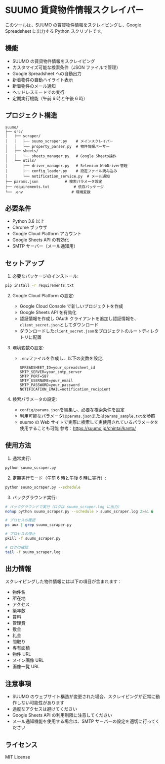 # SUUMO 賃貸物件情報スクレイパー

このツールは、SUUMO の賃貸物件情報をスクレイピングし、Google Spreadsheet に出力する Python スクリプトです。

## 機能

- SUUMO の賃貸物件情報をスクレイピング
- カスタマイズ可能な検索条件（JSON ファイルで管理）
- Google Spreadsheet への自動出力
- 新着物件の自動ハイライト表示
- 新着物件のメール通知
- ヘッドレスモードでの実行
- 定期実行機能（午前 6 時と午後 6 時）

## プロジェクト構造

```
suumo/
├── src/
│   ├── scraper/
│   │   ├── suumo_scraper.py    # メインスクレイパー
│   │   └── property_parser.py  # 物件情報パーサー
│   ├── sheets/
│   │   └── sheets_manager.py   # Google Sheets操作
│   └── utils/
│       ├── driver_manager.py   # Selenium WebDriver管理
│       ├── config_loader.py    # 設定ファイル読み込み
│       └── notification_service.py  # メール通知
├── params.json            # 検索パラメータ設定
├── requirements.txt           # 依存パッケージ
└── .env                      # 環境変数
```

## 必要条件

- Python 3.8 以上
- Chrome ブラウザ
- Google Cloud Platform アカウント
- Google Sheets API の有効化
- SMTP サーバー（メール通知用）

## セットアップ

1. 必要なパッケージのインストール:

```bash
pip install -r requirements.txt
```

2. Google Cloud Platform の設定:

   - Google Cloud Console で新しいプロジェクトを作成
   - Google Sheets API を有効化
   - 認証情報を作成し OAuth クライアントを追加し認証情報を、`client_secret.json`としてダウンロード
   - ダウンロードした`client_secret.json`をプロジェクトのルートディレクトリに配置

3. 環境変数の設定:

   - `.env`ファイルを作成し、以下の変数を設定:
     ```
     SPREADSHEET_ID=your_spreadsheet_id
     SMTP_SERVER=your_smtp_server
     SMTP_PORT=587
     SMTP_USERNAME=your_email
     SMTP_PASSWORD=your_password
     NOTIFICATION_EMAIL=notification_recipient
     ```

4. 検索パラメータの設定:
   - `config/params.json`を編集し、必要な検索条件を設定
   - 利用可能なパラメータは`params.json`または`params_sample.txt`を参照
   - suumo の Web サイトで実際に検索して実使用されているパラメータを使用することも可能
     参考：https://suumo.jp/chintai/kanto/

## 使用方法

1. 通常実行:

```bash
python suumo_scraper.py
```

2. 定期実行モード（午前 6 時と午後 6 時に実行）:

```bash
python suumo_scraper.py --schedule
```

3. バックグラウンド実行:

```bash
# バックグラウンドで実行（ログは suumo_scraper.log に出力）
nohup python suumo_scraper.py --schedule > suumo_scraper.log 2>&1 &

# プロセスの確認
ps aux | grep suumo_scraper.py

# プロセスの停止
pkill -f suumo_scraper.py

# ログの確認
tail -f suumo_scraper.log
```

## 出力情報

スクレイピングした物件情報には以下の項目が含まれます：

- 物件名
- 所在地
- アクセス
- 築年数
- 賃料
- 管理費
- 敷金
- 礼金
- 間取り
- 専有面積
- 物件 URL
- メイン画像 URL
- 画像一覧 URL

## 注意事項

- SUUMO のウェブサイト構造が変更された場合、スクレイピングが正常に動作しない可能性があります
- 過度なアクセスは避けてください
- Google Sheets API の利用制限に注意してください
- メール通知機能を使用する場合は、SMTP サーバーの設定を適切に行ってください

## ライセンス

MIT License

